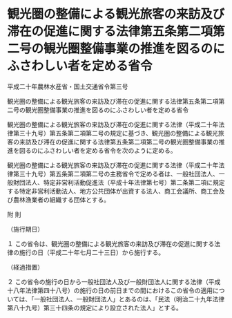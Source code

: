 # 観光圏の整備による観光旅客の来訪及び滞在の促進に関する法律第五条第二項第二号の観光圏整備事業の推進を図るのにふさわしい者を定める省令

平成二十年農林水産省・国土交通省令第三号

観光圏の整備による観光旅客の来訪及び滞在の促進に関する法律第五条第二項第二号の観光圏整備事業の推進を図るのにふさわしい者を定める省令

観光圏の整備による観光旅客の来訪及び滞在の促進に関する法律（平成二十年法律第三十九号）第五条第二項第二号の規定に基づき、観光圏の整備による観光旅客の来訪及び滞在の促進に関する法律第五条第二項第二号の観光圏整備事業の推進を図るのにふさわしい者を定める省令を次のように定める。

観光圏の整備による観光旅客の来訪及び滞在の促進に関する法律（平成二十年法律第三十九号）第五条第二項第二号の主務省令で定める者は、一般社団法人、一般財団法人、特定非営利活動促進法（平成十年法律第七号）第二条第二項に規定する特定非営利活動法人、地方公共団体が出資する法人、商工会議所、商工会及び農林漁業者の組織する団体とする。

附 則

（施行期日）

１ この省令は、観光圏の整備による観光旅客の来訪及び滞在の促進に関する法律の施行の日（平成二十年七月二十三日）から施行する。

（経過措置）

２ この省令の施行の日から一般社団法人及び一般財団法人に関する法律（平成十八年法律第四十八号）の施行の日の前日までの間におけるこの省令の適用については、「一般社団法人、一般財団法人」とあるのは、「民法（明治二十九年法律第八十九号）第三十四条の規定により設立された法人」とする。
